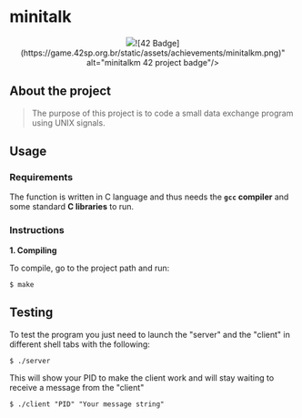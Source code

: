 # minitalk

<p align="center">
  <img src="<a href="https://github.com/bellaiza/minitalk">![42 Badge](https://game.42sp.org.br/static/assets/achievements/minitalkm.png)</a>" alt="minitalkm 42 project badge"/>
</p>

## About the project

> The purpose of this project is to code a small data exchange program using UNIX signals.

## Usage

### Requirements

The function is written in C language and thus needs the **`gcc` compiler** and some standard **C libraries** to run.

### Instructions

**1. Compiling**

To compile, go to the project path and run:

```shell
$ make
```


## Testing

To test the program you just need to launch the "server" and the "client" in different shell tabs with the following:

```shell
$ ./server
```

This will show your PID to make the client work and will stay waiting to receive a message from the "client"

```shell
$ ./client "PID" "Your message string"
```
